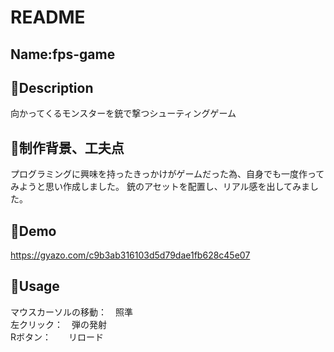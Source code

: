 # README

## Name:fps-game

## 📕Description
向かってくるモンスターを銃で撃つシューティングゲーム

## 📕制作背景、工夫点
プログラミングに興味を持ったきっかけがゲームだった為、自身でも一度作ってみようと思い作成しました。
銃のアセットを配置し、リアル感を出してみました。

## 📕Demo
https://gyazo.com/c9b3ab316103d5d79dae1fb628c45e07

## 📕Usage
マウスカーソルの移動：　照準  
左クリック：　弾の発射  
Rボタン：　　リロード  
